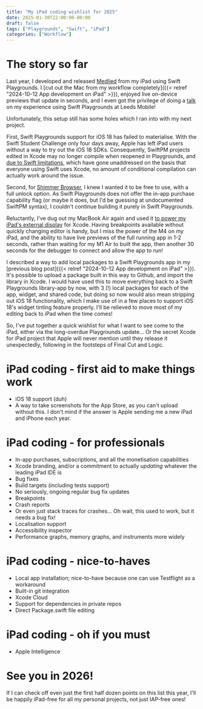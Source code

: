 ```yaml
---
title: "My iPad coding wishlist for 2025"
date: 2025-01-30T22:00:00-00:00
draft: false
tags: ["Playgrounds", "Swift", "iPad"]
categories: ["Workflow"]
---
```


# The story so far

Last year, I developed and released [Medlied](https://apps.apple.com/app/id1606367519) from my iPad using Swift Playgrounds. I [cut out the Mac from my workflow completely]({{< relref "2024-10-12 App development on iPad" >}}), enjoyed live on-device previews that update in seconds, and I even got the privilege of doing a [talk](https://www.youtube.com/watch?v=OHJFmmDuztU&pp=ygUdd2FpdCwgeW91IGNhbiBjb2RlIG9uIGFuIGlwYWQ%3D) on my experience using Swift Playgrounds at Leeds Mobile!

Unfortunately, this setup still has some holes which I ran into with my next project.

First, Swift Playgrounds support for iOS 18 has failed to materialise. With the Swift Student Challenge only four days away, Apple has left iPad users without a way to try out the iOS 18 SDKs. Consequently, SwiftPM projects edited in Xcode may no longer compile when reopened in Playgrounds, and [due to Swift limitations](https://forums.swift.org/t/do-we-need-something-like-if-available/40349), which have gone unaddressed on the basis that everyone using Swift uses Xcode, no amount of conditional compilation can actually work around the issue.

Second, for [Shimmer Browser](https://apps.apple.com/app/id6739163018), I knew I wanted it to be free to use, with a full unlock option. As Swift Playgrounds does not offer the in-app purchase capability flag (or maybe it does, but I'd be guessing at undocumented SwiftPM syntax), I couldn't continue building it purely in Swift Playgrounds.

Reluctantly, I've dug out my MacBook Air again and used it [to power my iPad's external display](https://community.folivora.ai/t/ipados-menu-bar-theme-my-setup-request/40845?u=salvagedtechnic) for Xcode. Having breakpoints available without quickly changing editor is handy, but I miss the power of the M4 on my iPad, and the ability to have live previews of the full running app in 1-2 seconds, rather than waiting for my M1 Air to built the app, then another 30 seconds for the debugger to connect and allow the app to run!

I described a way to add local packages to a Swift Playgrounds app in my [previous blog post]({{< relref "2024-10-12 App development on iPad" >}}). It's possible to upload a package built in this way to Github, and import the library in Xcode. I would have used this to move everything back to a Swift Playgrounds library-app by now, with 3 (!) local packages for each of the app, widget, and shared code, but doing so now would also mean stripping out iOS 18 functionality, which I make use of in a few places to support iOS 18's widget tinting feature properly. I'll be relieved to move most of my editing back to iPad when the time comes!

So, I've put together a quick wishlist for what I want to see come to the iPad, either via the long-overdue Playgrounds update… Or the secret Xcode for iPad project that Apple will never mention until they release it unexpectedly, following in the footsteps of Final Cut and Logic.

# iPad coding - first aid to make things work

* iOS 18 support (duh)
* A way to take screenshots for the App Store, as you can't upload without this. I don't mind if the answer is Apple sending me a new iPad and iPhone each year.

# iPad coding - for professionals

* In-app purchases, subscriptions, and all the monetisation capabilities
* Xcode branding, and/or a commitment to actually _updating_ whatever the leading iPad IDE is
* Bug fixes
* Build targets (including tests support)
* No seriously, ongoing regular bug fix updates
* Breakpoints
* Crash reports
* Or even just stack traces for crashes… Oh wait, this used to work, but it needs a bug fix!
* Localisation support
* Accessibility inspector
* Performance graphs, memory graphs, and instruments more widely

# iPad coding - nice-to-haves

* Local app installation; nice-to-have because one can use Testflight as a workaround
* Built-in git integration
* Xcode Cloud
* Support for dependencies in private repos
* Direct Package.swift file editing

# iPad coding - oh if you must

* Apple Intelligence

# See you in 2026!

If I can check off even just the first half dozen points on this list this year, I'll be happily iPad-free for all my personal projects, not just IAP-free ones!